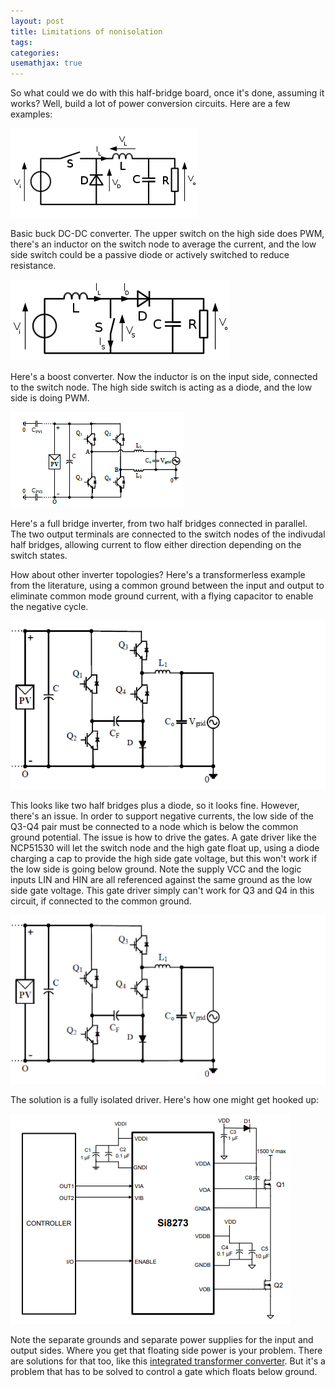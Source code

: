 ```yaml
---
layout: post
title: Limitations of nonisolation 
tags: 
categories: 
usemathjax: true
---
```


So what could we do with this half-bridge board, once it's done, assuming it works? Well, build a lot of power conversion circuits. Here are a few examples:

![buck circuit](/assets/buck.png)

Basic buck DC-DC converter. The upper switch on the high side does PWM, there's an inductor on the switch node to average the current, and the low side switch could be a passive diode or actively switched to reduce resistance.

![boost circuit](/assets/boost.png)

Here's a boost converter. Now the inductor is on the input side, connected to the switch node. The high side switch is acting as a diode, and the low side is doing PWM.

![full bridge inverter circuit](/assets/full_bridge.png)

Here's a full bridge inverter, from two half bridges connected in parallel. The two output terminals are connected to the switch nodes of the indivudal half bridges, allowing current to flow either direction depending on the switch states.

How about other inverter topologies? Here's a transformerless example from the literature, using a common ground between the input and output to eliminate common mode ground current, with a flying capacitor to enable the negative cycle. 

![Siwakoti circuit](/assets/siwakoti.png)

This looks like two half bridges plus a diode, so it looks fine. However, there's an issue. In order to support negative currents, the low side of the Q3-Q4 pair must be connected to a node which is below the common ground potential. The issue is how to drive the gates. A gate driver like the NCP51530 will let the switch node and the high gate float up, using a diode charging a cap to provide the high side gate voltage, but this won't work if the low side is going below ground. Note the supply VCC and the logic inputs LIN and HIN are all referenced against the same ground as the low side gate voltage. This gate driver simply can't work for Q3 and Q4 in this circuit, if connected to the common ground.

![boostrap circuit](/assets/ncp51530bootstrap.png)

The solution is a fully isolated driver. Here's how one might get hooked up:

![isolated half-bridge](/assets/si8273hb.png)

Note the separate grounds and separate power supplies for the input and output sides. Where you get that floating side power is your problem. There are solutions for that too, like this [integrated transformer converter](https://www.ti.com/product/UCC14141-Q1). But it's a problem that has to be solved to control a gate which floats below ground.